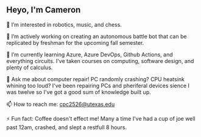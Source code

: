 ## Heyo, I'm Cameron

👀 I’m interested in robotics, music, and chess.

🔭 I’m actively working on creating an autonomous battle bot that can be replicated by freshman for the upcoming fall semester.

🌱 I’m currently learning Azure, Azure DevOps, Github Actions, and everything circuits. I've taken courses on computing, software design, and plenty of calculus. 

💬 Ask me about computer repair! PC randomly crashing? CPU heatsink whining too loud? I've been repairing PCs and pheriferal devices sience I was twelve so I've got a good sum of knowledge built up.

📫 How to reach me: cpc2526@utexas.edu

⚡ Fun fact: Coffee doesn't effect me! Many a time I've had a cup of joe well past 12am, crashed, and slept a restfull 8 hours.
